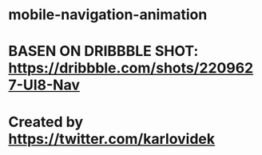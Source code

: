 # mobile-navigation-animation
# BASEN ON DRIBBBLE SHOT: https://dribbble.com/shots/2209627-UI8-Nav
# Created by https://twitter.com/karlovidek